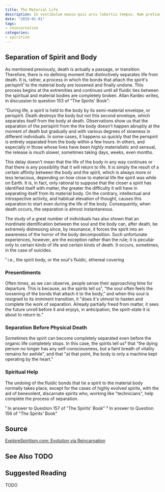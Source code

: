 ```yaml
---
title: The Material Life
description: In vestibulum massa quis arcu lobortis tempus. Nam pretium arcu in odio vulputate luctus.
date: "2019-01-01"
tags:
- reincarnation
categories:
- spiritism
---
```


## Separation of Spirit and Body
As mentioned previously, death is actually a passage, or transition.  Therefore, there is no defining moment that distinctively separates life from death.  It is, rather, a process in which the bonds that attach the spirit's perispirit¹ to the material body are loosened and finally undone.  This process begins at the extremities and continues until all fluidic ties between the spiritual and material bodies are completely broken.  Allan Kardec writes, in discussion to question 153 of "The Spirits' Book":

"During life, a spirit is held to the body by its semi-material envelope, or perispirit.  Death destroys the body but not this second envelope, which separates itself from the body at death.  Observations show us that the separation of the perispirit from the the body doesn't happen abruptly at the moment of death but gradually and with various degrees of slowness in different individuals.  In some cases, it happens so quickly that the perispirit is entirely separated from the body within a few hours.  In others, and especially in those whose lives have been highly materialistic and sensual, the release is much slower, sometimes taking days, weeks, even months.

This delay doesn't mean that the life of the body in any way continues or that there is any possibility that it will return to life.  It is simply the result of a certain affinity between the body and the spirit, which is always more or less tenacious, depending on how close to material life the spirit was while on Earth.  It is, in fact, only rational to suppose that the closer a spirit has identified itself with matter, the greater the difficulty it will have in separating itself from its material body.  On the contrary, intellectual and introspective activity, and habitual elevation of thought, causes this separation to start even during the life of the body.  Consequently, when death occurs, the separation is almost instantaneous.

The study of a great number of individuals has also shown that an inordinate identification between the soul and the body can, after death, be extremely distressing since, by resonance, it forces the spirit into an awareness of the horror of the body decomposition.  Such unfortunate experiences, however, are the exception rather than the rule; it is peculiar only to certain kinds of life and certain kinds of death.  It occurs, sometimes, in the case of suicides.

¹  i.e., the spirit body, or the soul's fluidic, ethereal covering

### Presentiments

Often times, as we can observe, people sense their approaching time for departure.  This is because, as the spirits tell us¹, "the soul often feels the loosening of the bonds that attach it to the body," and when this soul is resigned to its imminent transition, it "does it's utmost to hasten and complete the work of separation.  Already partially freed from matter, it sees the future unroll before it and enjoys, in anticipation, the spirit-state it is about to return to." 

### Separation Before Physical Death

Sometimes the spirit can become completely separated even before the organic life completely stops.  In this case, the spirits tell us² that "the dying person no longer has any self-consciousness, but a faint breath of vitality remains for awhile", and that "at that point, the body is only  a machine kept operating by the heart."

### Spiritual Help

The undoing of  the fluidic bonds that tie a spirit to the material body normally takes place, except for the cases of highly evolved spirits, with the aid of benevolent, discarnate spirits who, working like "technicians", help complete the process of separation.

¹ In answer to Question 157 of "The Spirits' Book"
² In answer to Question 156 of "The Spirits' Book"

## Source
[ExploreSpiritism.com: Evolution via Reincarnation](http://file://www.explorespiritism.com/Philosophy_Reincarnation_Planningandbirth_Intro.htm)

## See Also TODO

## Suggested Reading
TODO



